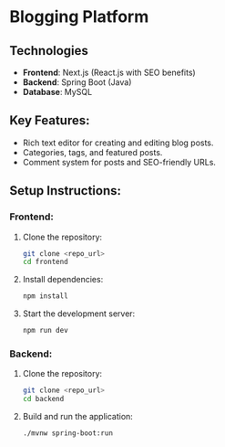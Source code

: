 # Blogging Platform

## Technologies
- **Frontend**: Next.js (React.js with SEO benefits)
- **Backend**: Spring Boot (Java)
- **Database**: MySQL

## Key Features:
- Rich text editor for creating and editing blog posts.
- Categories, tags, and featured posts.
- Comment system for posts and SEO-friendly URLs.

## Setup Instructions:

### Frontend:
1. Clone the repository:
   ```bash
   git clone <repo_url>
   cd frontend
2. Install dependencies:
   ```bash
   npm install
3. Start the development server:
   ```bash
   npm run dev

### Backend:
1. Clone the repository:
   ```bash
   git clone <repo_url>
   cd backend
2. Build and run the application:
   ```bash
   ./mvnw spring-boot:run

